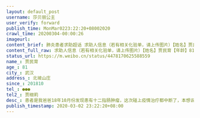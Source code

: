 ```yaml
---
layout: default_post
username: 莎贝丽公主
user_verify: forward
publish_time: MonMar0223:22:20+08002020
crawl_time: 20200304-00:00:26
imageurl: 
content_brief: 肺炎患者求助超话 求助人信息（若有相关化验单，请上传图片）【姓名】贾民育【年龄】81【所在城市】武汉【所在小区、社区】北坡山庄【患病时间】201810【联系方式】●●●【其他紧急联系人】贾栩莉【病情描述】患者是我爸爸18年10月份发现患有十二指肠肿瘤，这次碰上疫情治疗都中断了 ...全文
content_full_raw: 求助人信息（若有相关化验单，请上传图片）【姓名】贾民育【年龄】81【所在城市】武汉【所在小区、社区】北坡山庄【患病时间】201810【联系方式】●●●【其他紧急联系人】贾栩莉【病情描述】患者是我爸爸18年10月份发现患有十二指肠肿瘤，这次碰上疫情治疗都中断了，本想说在家坚持盼这疫情早点过去，可不想最近复发，还是在家坚持了半个多月，目前人实在是快不行了，黄疸十分严重，整个眼珠都是黄的，看着很可怕。多日未进食，勉强喝点牛奶。连日来辗转武汉市各大医院，因受新冠肺炎疫情影响无法得到收治。看着八十几岁的老人，一个把一生献给国家地质事业的老人，在暮年之际，站都站不住，勉强扒着急诊值班小哥的桌子，希望他看一下自己的新冠病毒排除报告，却连遭拒绝，我的心在滴血。每一个医院都把非新冠患者往外赶，难道只有等死吗？不好意思占用网络资源。恳请有资源的人帮忙联系一下，急需住院治疗。武汉
status_url: https://m.weibo.cn/status/4478170625588559
name_: 贾民育
age_: 81
city_: 武汉
address_: 北坡山庄
since_: 201810
tel_: ●●●
tel2_: 贾栩莉
desc_: 患者是我爸爸18年10月份发现患有十二指肠肿瘤，这次碰上疫情治疗都中断了，本想说在家坚持盼这疫情早点过去，可不想最近复发，还是在家坚持了半个多月，目前人实在是快不行了，黄疸十分严重，整个眼珠都是黄的，看着很可怕。多日未进食，勉强喝点牛奶。连日来辗转武汉市各大医院，因受新冠肺炎疫情影响无法得到收治。看着八十几岁的老人，一个把一生献给国家地质事业的老人，在暮年之际，站都站不住，勉强扒着急诊值班小哥的桌子，希望他看一下自己的新冠病毒排除报告，却连遭拒绝，我的心在滴血。每一个医院都把非新冠患者往外赶，难道只有等死吗？不好意思占用网络资源。恳请有资源的人帮忙联系一下，急需住院治疗。武汉
publish_timestamp: 2020-03-02 23:22:20+08:00
---
```


